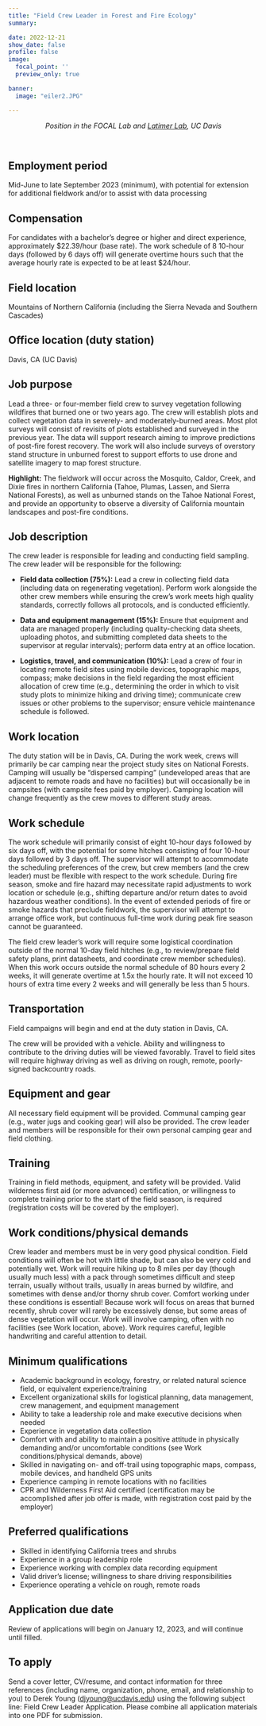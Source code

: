 ```yaml
---
title: "Field Crew Leader in Forest and Fire Ecology"
summary:

date: 2022-12-21
show_date: false
profile: false
image:
  focal_point: ''
  preview_only: true

banner:
  image: "eiler2.JPG"

---
```


<div align="center">

*Position in the FOCAL Lab and [Latimer Lab](https://latimer.ucdavis.edu/), UC Davis*

</div>

<br>

## Employment period

Mid-June to late September 2023 (minimum), with potential for extension for additional fieldwork and/or to assist with data processing

 ## Compensation

For candidates with a bachelor’s degree or higher and direct experience, approximately $22.39/hour (base rate). The work schedule of 8 10-hour days (followed by 6 days off) will generate overtime hours such that the average hourly rate is expected to be at least $24/hour.

## Field location

Mountains of Northern California (including the Sierra Nevada and Southern Cascades)

## Office location (duty station)

Davis, CA (UC Davis)

 ## Job purpose
 
 Lead a three- or four-member field crew to survey vegetation following wildfires that burned one or two years ago. The crew will establish plots and collect vegetation data in severely- and moderately-burned areas. Most plot surveys will consist of revisits of plots established and surveyed in the previous year. The data will support research aiming to improve predictions of post-fire forest recovery. The work will also include surveys of overstory stand structure in unburned forest to support efforts to use drone and satellite imagery to map forest structure.

**Highlight:** The fieldwork will occur across the Mosquito, Caldor, Creek, and Dixie fires in northern California (Tahoe, Plumas, Lassen, and Sierra National Forests), as well as unburned stands on the Tahoe National Forest, and provide an opportunity to observe a diversity of California mountain landscapes and post-fire conditions.

## Job description

The crew leader is responsible for leading and conducting field sampling. The crew leader will be responsible for the following:

- **Field data collection (75%):** Lead a crew in collecting field data (including data on regenerating vegetation). Perform work alongside the other crew members while ensuring the crew’s work meets high quality standards, correctly follows all protocols, and is conducted efficiently.

- **Data and equipment management (15%):** Ensure that equipment and data are managed properly (including quality-checking data sheets, uploading photos, and submitting completed data sheets to the supervisor at regular intervals); perform data entry at an office location.

- **Logistics, travel, and communication (10%):** Lead a crew of four in locating remote field sites using mobile devices, topographic maps, compass; make decisions in the field regarding the most efficient allocation of crew time (e.g., determining the order in which to visit study plots to minimize hiking and driving time); communicate crew issues or other problems to the supervisor; ensure vehicle maintenance schedule is followed.

## Work location

The duty station will be in Davis, CA. During the work week, crews will primarily be car camping near the project study sites on National Forests. Camping will usually be “dispersed camping” (undeveloped areas that are adjacent to remote roads and have no facilities) but will occasionally be in campsites (with campsite fees paid by employer). Camping location will change frequently as the crew moves to different study areas.

## Work schedule

The work schedule will primarily consist of eight 10-hour days followed by six days off, with the potential for some hitches consisting of four 10-hour days followed by 3 days off. The supervisor will attempt to accommodate the scheduling preferences of the crew, but crew members (and the crew leader) must be flexible with respect to the work schedule. During fire season, smoke and fire hazard may necessitate rapid adjustments to work location or schedule (e.g., shifting departure and/or return dates to avoid hazardous weather conditions). In the event of extended periods of fire or smoke hazards that preclude fieldwork, the supervisor will attempt to arrange office work, but continuous full-time work during peak fire season cannot be guaranteed.

The field crew leader’s work will require some logistical coordination outside of the normal 10-day field hitches (e.g., to review/prepare field safety plans, print datasheets, and coordinate crew member schedules). When this work occurs outside the normal schedule of 80 hours every 2 weeks, it will generate overtime at 1.5x the hourly rate. It will not exceed 10 hours of extra time every 2 weeks and will generally be less than 5 hours.

## Transportation

Field campaigns will begin and end at the duty station in Davis, CA.

The crew will be provided with a vehicle. Ability and willingness to contribute to the driving duties will be viewed favorably. Travel to field sites will require highway driving as well as driving on rough, remote, poorly-signed backcountry roads.

## Equipment and gear

All necessary field equipment will be provided. Communal camping gear (e.g., water jugs and cooking gear) will also be provided. The crew leader and members will be responsible for their own personal camping gear and field clothing.

## Training

Training in field methods, equipment, and safety will be provided. Valid wilderness first aid (or more advanced) certification, or willingness to complete training prior to the start of the field season, is required (registration costs will be covered by the employer).

## Work conditions/physical demands

Crew leader and members must be in very good physical condition. Field conditions will often be hot with little shade, but can also be very cold and potentially wet. Work will require hiking up to 8 miles per day (though usually much less) with a pack through sometimes difficult and steep terrain, usually without trails, usually in areas burned by wildfire, and sometimes with dense and/or thorny shrub cover. Comfort working under these conditions is essential! Because work will focus on areas that burned recently, shrub cover will rarely be excessively dense, but some areas of dense vegetation will occur. Work will involve camping, often with no facilities (see Work location, above). Work requires careful, legible handwriting and careful attention to detail.

## Minimum qualifications

- Academic background in ecology, forestry, or related natural science field, or equivalent experience/training
- Excellent organizational skills for logistical planning, data management, crew management, and equipment management
- Ability to take a leadership role and make executive decisions when needed
- Experience in vegetation data collection
- Comfort with and ability to maintain a positive attitude in physically demanding and/or uncomfortable conditions (see Work conditions/physical demands, above)
- Skilled in navigating on- and off-trail using topographic maps, compass, mobile devices, and handheld GPS units
- Experience camping in remote locations with no facilities
- CPR and Wilderness First Aid certified (certification may be accomplished after job offer is made, with registration cost paid by the employer)

## Preferred qualifications
- Skilled in identifying California trees and shrubs
- Experience in a group leadership role
- Experience working with complex data recording equipment
- Valid driver’s license; willingness to share driving responsibilities
- Experience operating a vehicle on rough, remote roads

## Application due date

Review of applications will begin on January 12, 2023, and will continue until filled.

## To apply

Send a cover letter, CV/resume, and contact information for three references (including name, organization, phone, email, and relationship to you) to Derek Young (djyoung@ucdavis.edu) using the following subject line: Field Crew Leader Application. Please combine all application materials into one PDF for submission.